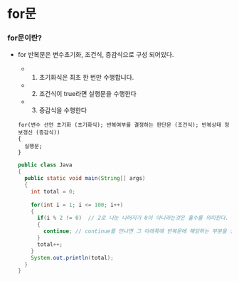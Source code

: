 # for문

### for문이란?
* for 반복문은 변수초기화, 조건식, 증감식으로 구성 되어있다.
  - 1. 초기화식은 최초 한 번만 수행합니다.
  - 2. 조건식이 true라면 실행문을 수행한다
  - 3. 증감식을 수행한다
  ```
  for(변수 선언 초기화 (초기화식); 반복여부를 결정하는 판단문 (조건식); 반복상태 정보갱신 (증감식))
  {
    실행문;
  }
  ```

  ```Java
  public class Java
  {
    public static void main(String[] args)
    {
      int total = 0;
      
      for(int i = 1; i <= 100; i++)
      {
        if(i % 2 != 0)  // 2로 나눈 나머지가 0이 아니라는것은 홀수를 의미한다. 
        {
          continue; // continue를 만나면 그 아래쪽에 반복문에 해당하는 부분을 실행시키지 않고 증감식으로 올라간다.
        }
        total++;
      }
      System.out.println(total);
    }
  }
  ```
